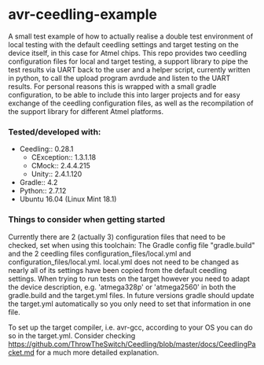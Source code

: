 # avr-ceedling-example
A small test example of how to actually realise a double test environment of local testing with the default ceedling settings and target testing on the device itself, in this case for Atmel chips. This repo provides two ceedling configuration files for local and target testing, a support library to pipe the test results via UART back to the user and a helper script, currently written in python, to call the upload program avrdude and listen to the UART results. 
For personal reasons this is wrapped with a small gradle configuration, to be able to include this into larger projects and for easy exchange of the ceedling configuration files, as well as the recompilation of the support library for different Atmel platforms.

### Tested/developed with:

* Ceedling:: 0.28.1
	* CException:: 1.3.1.18
	* CMock:: 2.4.4.215
	* Unity:: 2.4.1.120
* Gradle:: 4.2
* Python:: 2.7.12
* Ubuntu 16.04 (Linux Mint 18.1)


### Things to consider when getting started
Currently there are 2 (actually 3) configuration files that need to be checked, set when using this toolchain: The Gradle config file "gradle.build" and the 2 ceedling files configuration_files/local.yml and configuration_files/local.yml. local.yml does not need to be changed as nearly all of its settings have been copied from the default ceedling settings. When trying to run tests on the target however you need to adapt the device description, e.g. 'atmega328p' or 'atmega2560' in both the gradle.build and the target.yml files. In future versions gradle should update the target.yml automatically so you only need to set that information in one file. 

To set up the target compiler, i.e. avr-gcc, according to your OS you can do so in the target.yml. Consider checking https://github.com/ThrowTheSwitch/Ceedling/blob/master/docs/CeedlingPacket.md for a much more detailed explanation.
